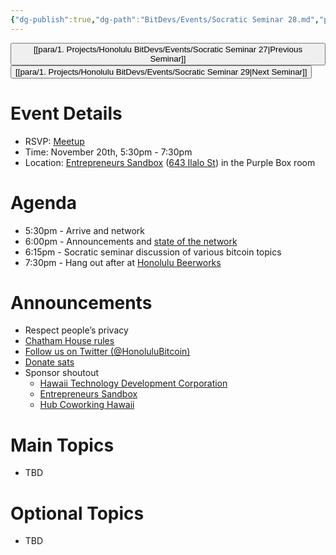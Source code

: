 ```yaml
---
{"dg-publish":true,"dg-path":"BitDevs/Events/Socratic Seminar 28.md","permalink":"/bit-devs/events/socratic-seminar-28/","title":"Socratic Seminar 28","tags":["bitdevs","bitcoin","resource","socratic-28"],"noteIcon":"3","created":"2023-10-19T20:23:19.884-10:00","updated":"2023-10-19T20:50:48.107-10:00"}
---
```




<button class="obsidian-button previous-seminar">[[para/1. Projects/Honolulu BitDevs/Events/Socratic Seminar 27\|Previous Seminar]]</button> <button class="obsidian-button next-seminar">[[para/1. Projects/Honolulu BitDevs/Events/Socratic Seminar 29\|Next Seminar]]</button>

# Event Details

- RSVP: [Meetup](https://www.meetup.com/honolulu-bitdevs/events/296852078/)
- Time: November 20th, 5:30pm - 7:30pm
- Location: [Entrepreneurs Sandbox](https://sandboxhawaii.org/) ([643 Ilalo St](https://goo.gl/maps/3Zj38htV13iUn4dcA)) in the Purple Box room

# Agenda

- 5:30pm - Arrive and network  
- 6:00pm - Announcements and [state of the network](https://bitcoin.clarkmoody.com/dashboard/)
- 6:15pm - Socratic seminar discussion of various bitcoin topics
- 7:30pm - Hang out after at [Honolulu Beerworks](https://www.honolulubeerworks.com/)

# Announcements

- Respect people’s privacy
- [Chatham House rules](https://www.chathamhouse.org/about-us/chatham-house-rule)
- [Follow us on Twitter (@HonoluluBitcoin)](https://twitter.com/HonoluluBitcoin)
- [Donate sats](https://checkout.opennode.com/p/5dea6b7a-d33c-4fda-b54c-98f092814c7d)
- Sponsor shoutout
	- [Hawaii Technology Development Corporation](https://www.htdc.org/about/)
	- [Entrepreneurs Sandbox](https://sandboxhawaii.org/)
	- [Hub Coworking Hawaii](https://hubcoworkinghi.com/)

# Main Topics

- TBD

# Optional Topics

- TBD